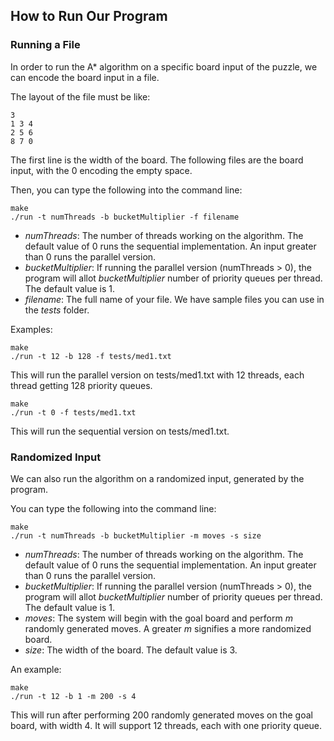 ## How to Run Our Program

### Running a File

In order to run the A\* algorithm on a specific board input of the puzzle, we can encode the board input in a file. 

The layout of the file must be like: <br />
```
3 
1 3 4 
2 5 6
8 7 0
```

The first line is the width of the board. The following files are the board input, with the 0 encoding the empty space. 

Then, you can type the following into the command line:
```
make
./run -t numThreads -b bucketMultiplier -f filename 
```

- _numThreads_: The number of threads working on the algorithm. The default value of 0 runs the sequential implementation. An input 
    greater than 0 runs the parallel version. 
- _bucketMultiplier_: If running the parallel version (numThreads > 0), the program will allot _bucketMultiplier_ number of priority
    queues per thread. The default value is 1. 
- _filename_: The full name of your file. We have sample files you can use in the _tests_ folder. 


Examples: 
```
make
./run -t 12 -b 128 -f tests/med1.txt
```
This will run the parallel version on tests/med1.txt with 12 threads, each thread getting 128 priority queues. 
```
make
./run -t 0 -f tests/med1.txt
```
This will run the sequential version on tests/med1.txt. 

### Randomized Input

We can also run the algorithm on a randomized input, generated by the program. 

You can type the following into the command line:
```
make
./run -t numThreads -b bucketMultiplier -m moves -s size
```

- _numThreads_: The number of threads working on the algorithm. The default value of 0 runs the sequential implementation. An input 
    greater than 0 runs the parallel version. 
- _bucketMultiplier_: If running the parallel version (numThreads > 0), the program will allot _bucketMultiplier_ number of priority
    queues per thread. The default value is 1. 
- _moves_: The system will begin with the goal board and perform _m_ randomly generated moves. A greater _m_ signifies a more randomized board. 
- _size_: The width of the board. The default value is 3. 

An example: 
```
make
./run -t 12 -b 1 -m 200 -s 4
```
This will run after performing 200 randomly generated moves on the goal board, with width 4. It will support 12 threads, each with one 
priority queue. 
